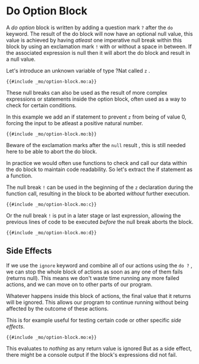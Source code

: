 # Do Option Block

A _do option_ block is written by adding a question mark `?` after the `do` keyword. The result of the do block will now have an optional null value, this value is achieved by having _atleast_ one imperative null break within this block by using an exclamation mark `!` with or without a space in between. If the associated expression is null then it will abort the do block and result in a null value.

Let's introduce an unknown variable of type ?Nat called `z` .

```motoko
{{#include _mo/option-block.mo:a}}
```

These null breaks can also be used as the result of more complex expressions or statements inside the option block, often used as a way to check for certain conditions.

In this example we add an if statement to prevent `z` from being of value 0, forcing the input to be atleast a positive natural number.

```motoko
{{#include _mo/option-block.mo:b}}
```

Beware of the exclamation marks after the `null` result , this is still needed here to be able to abort the do block. 

In practice we would often use functions to check and call our data within the do block to maintain code readability. So let's extract the if statement as a function. 

The null break `!` can be used in the beginning of  the `z` declaration during the function call, resulting in the block to be aborted _without_ further execution. 

```motoko
{{#include _mo/option-block.mo:c}}
```
Or the null break `!` is put in a later stage or last expression, allowing the previous lines of code to be executed _before_ the null break aborts the block.

```motoko
{{#include _mo/option-block.mo:d}}
```

## Side Effects

If we use the `ignore` keyword and combine all of our actions using the `do ?` , we can stop the whole block of actions as soon as any one of them fails (returns null). This means we don't waste time running any more failed actions, and we can move on to other parts of our program.

Whatever happens inside this block of actions, the final value that it returns will be ignored. This allows our program to continue running without being affected by the outcome of these actions.

This is for example useful for testing certain code or other specific _side effects_.

```motoko
{{#include _mo/option-block.mo:e}}
```
This evaluates to _nothing_ as any return value is ignored
But as a side effect, there might be a console output if the block's expressions did not fail.
